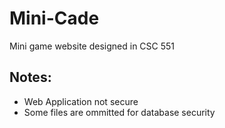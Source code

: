 # Mini-Cade
Mini game website designed in CSC 551

## Notes:
* Web Application not secure
* Some files are ommitted for database security
